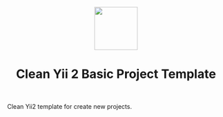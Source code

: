 <p align="center">
    <a href="https://github.com/yiisoft" target="_blank">
        <img src="https://avatars0.githubusercontent.com/u/993323" height="100px">
    </a>
    <h1 align="center">Clean Yii 2 Basic Project Template</h1>
    <br>
</p>

Clean Yii2 template for create new projects.   